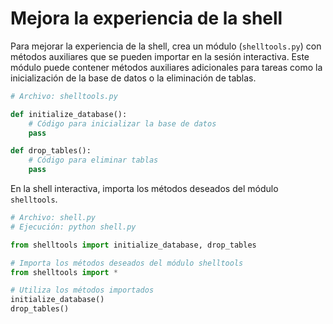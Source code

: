 # Mejora la experiencia de la shell

Para mejorar la experiencia de la shell, crea un módulo (`shelltools.py`) con métodos auxiliares que se pueden importar en la sesión interactiva. Este módulo puede contener métodos auxiliares adicionales para tareas como la inicialización de la base de datos o la eliminación de tablas.

```python
# Archivo: shelltools.py

def initialize_database():
    # Código para inicializar la base de datos
    pass

def drop_tables():
    # Código para eliminar tablas
    pass
```

En la shell interactiva, importa los métodos deseados del módulo `shelltools`.

```python
# Archivo: shell.py
# Ejecución: python shell.py

from shelltools import initialize_database, drop_tables

# Importa los métodos deseados del módulo shelltools
from shelltools import *

# Utiliza los métodos importados
initialize_database()
drop_tables()
```
